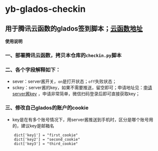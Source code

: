 # yb-glados-checkin


## 用于腾讯云函数的glados签到脚本；[云函数地址](https://console.cloud.tencent.com/scf/index?rid=15)

**使用说明**

### 一、部署腾讯云函数，拷贝本仓库的`checkin.py`脚本

### 二、各个字段解释如下：

- sever：server酱开关，`on`是打开状态；`off`失败状态；
- sckey：server酱的key，如果不需要推送，留空即可；申请地址见：[申请server酱key](https://sct.ftqq.com/sendkey) ，申请非常简单，微信扫码登录后即可直接获取key；

### 三、修改自己glados的账户的cookie
-  key是在有多个账号情况下，用server酱推送到手机时，区分是哪个账号用的，建议key是邮箱名

```
    dict['key1'] = "first_cookie"
    dict['key2'] = "second_cookie"
    dict['key3'] = "third_cookie"
    
```
